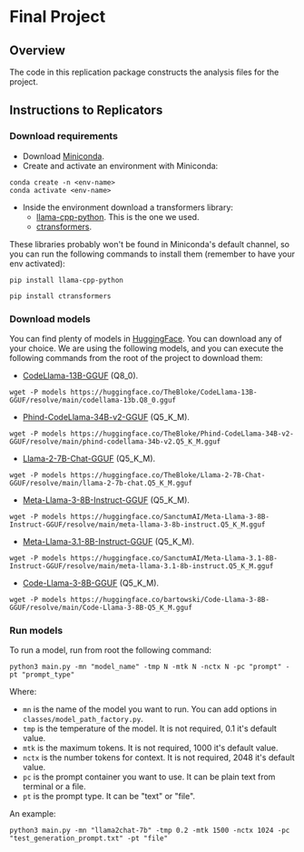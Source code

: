 # Final Project

## Overview

The code in this replication package constructs the analysis files for the project.

## Instructions to Replicators

### Download requirements
- Download [Miniconda](https://docs.anaconda.com/miniconda/).
- Create and activate an environment with Miniconda:
```
conda create -n <env-name>
conda activate <env-name>
```
- Inside the environment download a transformers library:
  - [llama-cpp-python](https://github.com/abetlen/llama-cpp-python). This is the one we used.
  - [ctransformers](https://github.com/marella/ctransformers).

These libraries probably won't be found in Miniconda's default channel, so you can run the following commands to install them (remember to have your env activated):
```
pip install llama-cpp-python
```
```
pip install ctransformers
```

### Download models

You can find plenty of models in [HuggingFace](https://huggingface.co/models). You can download any of your choice. We are using the following models, and you can execute the following commands from the root of the project to download them:
- [CodeLlama-13B-GGUF](https://huggingface.co/TheBloke/CodeLlama-13B-GGUF/blob/main/codellama-13b.Q8_0.gguf) (Q8_0).
```
wget -P models https://huggingface.co/TheBloke/CodeLlama-13B-GGUF/resolve/main/codellama-13b.Q8_0.gguf
```

- [Phind-CodeLlama-34B-v2-GGUF](https://huggingface.co/lmstudio-community/Meta-Llama-3.1-8B-Instruct-GGUF/blob/main/Meta-Llama-3.1-8B-Instruct-Q5_K_M.gguf) (Q5_K_M).
```
wget -P models https://huggingface.co/TheBloke/Phind-CodeLlama-34B-v2-GGUF/resolve/main/phind-codellama-34b-v2.Q5_K_M.gguf
```

- [Llama-2-7B-Chat-GGUF](https://huggingface.co/TheBloke/Llama-2-7B-Chat-GGUF/blob/main/llama-2-7b-chat.Q5_K_M.gguf) (Q5_K_M).
```
wget -P models https://huggingface.co/TheBloke/Llama-2-7B-Chat-GGUF/resolve/main/llama-2-7b-chat.Q5_K_M.gguf
```

- [Meta-Llama-3-8B-Instruct-GGUF](https://huggingface.co/SanctumAI/Meta-Llama-3-8B-Instruct-GGUF/blob/main/meta-llama-3-8b-instruct.Q5_K_M.gguf) (Q5_K_M).
```
wget -P models https://huggingface.co/SanctumAI/Meta-Llama-3-8B-Instruct-GGUF/resolve/main/meta-llama-3-8b-instruct.Q5_K_M.gguf
```

- [Meta-Llama-3.1-8B-Instruct-GGUF](https://huggingface.co/SanctumAI/Meta-Llama-3.1-8B-Instruct-GGUF/blob/main/meta-llama-3.1-8b-instruct.Q5_K_M.gguf) (Q5_K_M).
```
wget -P models https://huggingface.co/SanctumAI/Meta-Llama-3.1-8B-Instruct-GGUF/resolve/main/meta-llama-3.1-8b-instruct.Q5_K_M.gguf
```

- [Code-Llama-3-8B-GGUF](https://huggingface.co/bartowski/Code-Llama-3-8B-GGUF/blob/main/Code-Llama-3-8B-Q5_K_M.gguf) (Q5_K_M).
```
wget -P models https://huggingface.co/bartowski/Code-Llama-3-8B-GGUF/resolve/main/Code-Llama-3-8B-Q5_K_M.gguf
```

### Run models
To run a model, run from root the following command:
```
python3 main.py -mn "model_name" -tmp N -mtk N -nctx N -pc "prompt" -pt "prompt_type"
```
Where:
- `mn` is the name of the model you want to run. You can add options in `classes/model_path_factory.py`.
- `tmp` is the temperature of the model. It is not required, 0.1 it's default value.
- `mtk` is the maximum tokens. It is not required, 1000 it's default value.
- `nctx` is the number tokens for context. It is not required, 2048 it's default value.
- `pc` is the prompt container you want to use. It can be plain text from terminal or a file.
- `pt` is the prompt type. It can be "text" or "file".

An example:
```
python3 main.py -mn "llama2chat-7b" -tmp 0.2 -mtk 1500 -nctx 1024 -pc "test_generation_prompt.txt" -pt "file"
```
